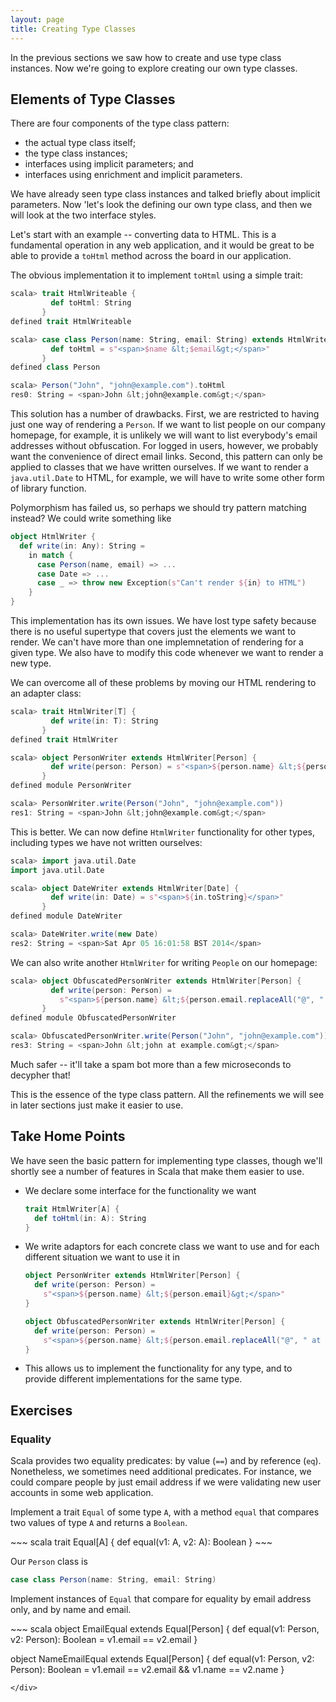 ```yaml
---
layout: page
title: Creating Type Classes
---
```


In the previous sections we saw how to create and use type class instances. Now we're going to explore creating our own type classes.

## Elements of Type Classes

There are four components of the type class pattern:

- the actual type class itself;
- the type class instances;
- interfaces using implicit parameters; and
- interfaces using enrichment and implicit parameters.

We have already seen type class instances and talked briefly about implicit parameters. Now 'let's look the defining our own type class, and then we will look at the two interface styles.

Let's start with an example -- converting data to HTML. This is a fundamental operation in any web application, and it would be great to be able to provide a `toHtml` method across the board in our application.

The obvious implementation it to implement `toHtml` using a simple trait:

~~~ scala
scala> trait HtmlWriteable {
         def toHtml: String
       }
defined trait HtmlWriteable

scala> case class Person(name: String, email: String) extends HtmlWriteable {
         def toHtml = s"<span>$name &lt;$email&gt;</span>"
       }
defined class Person

scala> Person("John", "john@example.com").toHtml
res0: String = <span>John &lt;john@example.com&gt;</span>
~~~

This solution has a number of drawbacks. First, we are restricted to having just one way of rendering a `Person`. If we want to list people on our company homepage, for example, it is unlikely we will want to list everybody's email addresses without obfuscation. For logged in users, however, we probably want the convenience of direct email links. Second, this pattern can only be applied to classes that we have written ourselves. If we want to render a `java.util.Date` to HTML, for example, we will have to write some other form of library function.

Polymorphism has failed us, so perhaps we should try pattern matching instead? We could write something like

~~~ scala
object HtmlWriter {
  def write(in: Any): String =
    in match {
      case Person(name, email) => ...
      case Date => ...
      case _ => throw new Exception(s"Can't render ${in} to HTML")
    }
}
~~~

This implementation has its own issues. We have lost type safety because there is no useful supertype that covers just the elements we want to render. We can't have more than one implemnetation of rendering for a given type. We also have to modify this code whenever we want to render a new type.

We can overcome all of these problems by moving our HTML rendering to an adapter class:

~~~ scala
scala> trait HtmlWriter[T] {
         def write(in: T): String
       }
defined trait HtmlWriter

scala> object PersonWriter extends HtmlWriter[Person] {
         def write(person: Person) = s"<span>${person.name} &lt;${person.email}&gt;</span>"
       }
defined module PersonWriter

scala> PersonWriter.write(Person("John", "john@example.com"))
res1: String = <span>John &lt;john@example.com&gt;</span>
~~~

This is better. We can now define `HtmlWriter` functionality for other types, including types we have not written ourselves:

~~~ scala
scala> import java.util.Date
import java.util.Date

scala> object DateWriter extends HtmlWriter[Date] {
         def write(in: Date) = s"<span>${in.toString}</span>"
       }
defined module DateWriter

scala> DateWriter.write(new Date)
res2: String = <span>Sat Apr 05 16:01:58 BST 2014</span>
~~~

We can also write another `HtmlWriter` for writing `People` on our homepage:

~~~ scala
scala> object ObfuscatedPersonWriter extends HtmlWriter[Person] {
         def write(person: Person) =
           s"<span>${person.name} &lt;${person.email.replaceAll("@", " at ")}&gt;</span>"
       }
defined module ObfuscatedPersonWriter

scala> ObfuscatedPersonWriter.write(Person("John", "john@example.com"))
res3: String = <span>John &lt;john at example.com&gt;</span>
~~~

Much safer -- it'll take a spam bot more than a few microseconds to decypher that!

This is the essence of the type class pattern. All the refinements we will see in later sections just make it easier to use.

## Take Home Points

We have seen the basic pattern for implementing type classes, though we'll shortly see a number of features in Scala that make them easier to use.

- We declare some interface for the functionality we want

  ~~~ scala
  trait HtmlWriter[A] {
    def toHtml(in: A): String
  }
  ~~~
- We write adaptors for each concrete class we want to use and for each different situation we want to use it in

  ~~~ scala
  object PersonWriter extends HtmlWriter[Person] {
    def write(person: Person) =
      s"<span>${person.name} &lt;${person.email}&gt;</span>"
  }

  object ObfuscatedPersonWriter extends HtmlWriter[Person] {
    def write(person: Person) =
      s"<span>${person.name} &lt;${person.email.replaceAll("@", " at ")}&gt;</span>"
  }
  ~~~
- This allows us to implement the functionality for any type, and to provide different implementations for the same type.

## Exercises

### Equality

Scala provides two equality predicates: by value (`==`) and by reference (`eq`). Nonetheless, we sometimes need additional predicates. For instance, we could compare people by just email address if we were validating new user accounts in some web application.

Implement a trait `Equal` of some type `A`, with a method `equal` that compares two values of type `A` and returns a `Boolean`.

<div class="solution">
~~~ scala
trait Equal[A] {
  def equal(v1: A, v2: A): Boolean
}
~~~
</div>

Our `Person` class is

~~~ scala
case class Person(name: String, email: String)
~~~

Implement instances of `Equal` that compare for equality by email address only, and by name and email.

<div class="solution">
~~~ scala
object EmailEqual extends Equal[Person] {
  def equal(v1: Person, v2: Person): Boolean =
    v1.email == v2.email
}

object NameEmailEqual extends Equal[Person] {
  def equal(v1: Person, v2: Person): Boolean =
    v1.email == v2.email && v1.name == v2.name
}
~~~
</div>

